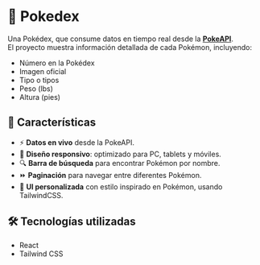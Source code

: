 # 📖 Pokedex

Una Pokédex, que consume datos en tiempo real desde la **[PokeAPI](https://pokeapi.co/)**.  
El proyecto muestra información detallada de cada Pokémon, incluyendo:

- Número en la Pokédex
- Imagen oficial
- Tipo o tipos
- Peso (lbs)
- Altura (pies)

## 🚀 Características

- ⚡ **Datos en vivo** desde la PokeAPI.
- 📱 **Diseño responsivo**: optimizado para PC, tablets y móviles.
- 🔍 **Barra de búsqueda** para encontrar Pokémon por nombre.
- ⏩ **Paginación** para navegar entre diferentes Pokémon.
- 🎨 **UI personalizada** con estilo inspirado en Pokémon, usando TailwindCSS.

## 🛠️ Tecnologías utilizadas

- React
- Tailwind CSS
